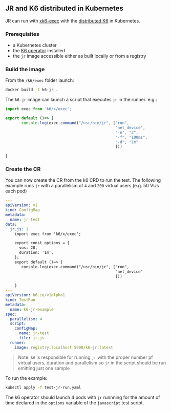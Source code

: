 ## JR and K6 distributed in Kubernetes


JR can run with [xk6-exec](https://github.com/grafana/xk6-exec) with the [distributed K6](https://grafana.com/docs/k6/latest/set-up/set-up-distributed-k6/) in Kubernetes.

### Prerequisites

- a Kubernetes cluster
- the [K6 operator](https://grafana.com/docs/k6/latest/set-up/set-up-distributed-k6/) installed 
- the `jr` image accessible either as built locally or from a registry


### Build the image

From the `/k6/exec` folder launch:

```bash
docker build -t k6-jr .
```

The `k6-jr` image can launch a script that executes `jr` in the runner.
e.g.:

```javascript
import exec from 'k6/x/exec';

export default ()=> {
       console.log(exec.command("/usr/bin/jr", ["run",
                                                "net_device",
                                                "-n", "2",
                                                "-f", "100ms",
                                                "-d", "1m"
                                                ]))

}
```

### Create the CR

You can now create the CR from the k6 CRD to run the test.
The following example runs `jr` with a parallelism of `4` and `200` virtual users (e.g. 50 VUs each pod)


```yaml
---
apiVersion: v1
kind: ConfigMap
metadata:
  name: jr-test
data:
  jr.js: |
    import exec from 'k6/x/exec';

    export const options = {
      vus: 20,
      duration: '1m',
    };
    export default ()=> {
       console.log(exec.command("/usr/bin/jr", ["run",
                                                "net_device"
                                                ]))

    }
---
apiVersion: k6.io/v1alpha1
kind: TestRun
metadata:
  name: k6-jr-example
spec:
  parallelism: 4
  script:
    configMap:
      name: jr-test
      file: jr.js
  runner:
    image: registry.localhost:5000/k6-jr:latest
```    


> Note: `k6` is responsible for running `jr` with the proper number pf virtual users, duration  and parallelism so `jr` in the script should be run emitting just one sample

To run the example:

```bash
kubectl apply -f test-jr-run.yaml
```

The k6 operator should launch 4 pods with `jr` runnning for the amount of time declared in the `options` variable of the `javascript`  test script.





